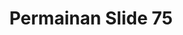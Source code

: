 ---
layout: permainan-slide-75
title: Permainan Slide 75
title-h1: Timur Abadi Fiber
keterangan: keterangan Timur Abadi Fiber
---